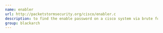 ```yaml
---
name: enabler
url: http://packetstormsecurity.org/cisco/enabler.c
description: to find the enable password on a cisco system via brute force. URL : http://packetstormsecurity.org/cisco/enabler.c Groups : blackarch blackarch-cracker
group: blackarch
---
```

